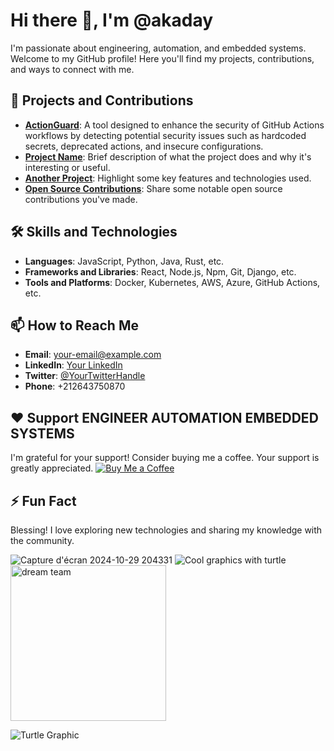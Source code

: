 # Hi there 👋, I'm @akaday

I'm passionate about engineering, automation, and embedded systems. Welcome to my GitHub profile! Here you'll find my projects, contributions, and ways to connect with me.

## 🚀 Projects and Contributions

- **[ActionGuard](https://github.com/akaday/ActionGuard)**: A tool designed to enhance the security of GitHub Actions workflows by detecting potential security issues such as hardcoded secrets, deprecated actions, and insecure configurations.
- **[Project Name](link-to-project)**: Brief description of what the project does and why it's interesting or useful.
- **[Another Project](link-to-project)**: Highlight some key features and technologies used.
- **[Open Source Contributions](link-to-contributions)**: Share some notable open source contributions you've made.

## 🛠️ Skills and Technologies

- **Languages**: JavaScript, Python, Java, Rust, etc.
- **Frameworks and Libraries**: React, Node.js, Npm, Git, Django, etc.
- **Tools and Platforms**: Docker, Kubernetes, AWS, Azure, GitHub Actions, etc.

## 📫 How to Reach Me

- **Email**: [your-email@example.com](mailto:your-email@example.com)
- **LinkedIn**: [Your LinkedIn](https://linkedin.com/in/yourprofile)
- **Twitter**: [@YourTwitterHandle](https://twitter.com/yourhandle)
- **Phone**: +212643750870

## ❤️ Support ENGINEER AUTOMATION EMBEDDED SYSTEMS

I'm grateful for your support! Consider buying me a coffee. Your support is greatly appreciated.
[![Buy Me a Coffee](https://img.shields.io/badge/Donate-Buy%20Me%20a%20Coffee-yellow)](https://paypal.me/barki0)

## ⚡ Fun Fact

Blessing! I love exploring new technologies and sharing my knowledge with the community.

![Capture d'écran 2024-10-29 204331](https://github.com/user-attachments/assets/0017c9cb-f1b0-4749-93d2-e0fb84dd56fc)
![Cool graphics with turtle](https://github.com/user-attachments/assets/ed0e5c10-a9bf-45c1-b0cf-029742dccd71)
<img width="249" alt="dream team" src="https://github.com/user-attachments/assets/402d3201-f78b-4807-b075-037c4fd7c358">

![Turtle Graphic](data:image/png;base64,iVBORw0KGgoAAAANSUhEUgAAAAUAAAAFCAIAAABIO6ULAAAACXBIWXMAAB7CAAAewgFu0HU+AAAASUlEQVR42mJgYGD4T4OW0HBn5Pi/NMG4seOVZz60foGBgrHXOYMcFAaqN9ZAjBpILyg9EvDNcTAQvBQA9grFw/1YBCaCgPjE7aGJRxXwQBAD8vwph/J0RqAAAAABJRU5ErkJggg==)

<!---akaday/akaday is a ✨ special ✨ repository because its `README.md` (this file) appears on your GitHub profile. You can click the
###### In the Heart of the Storm
In the Heart of the Storm

Beneath the wail of the wind's fierce cry, Where angry waves kiss the midnight sky, In the heart of the storm, where fears abide, Brave souls venture, their courage our guide.

The sea roars wild, a relentless beast, With whitecaps frothing, never ceasing feast. Yet in the darkness, a light does gleam, From vessels strong, driven by a dream.

Through torrents thick and thunder’s clap, They chart their course on nature’s map. With hearts of steel and eyes aglow, They search the depths for souls below.

Whispers of hope in the tempest's breath, Rescue's call defies the dance of death. In lifeboats sturdy, with hands held tight, They brave the maw of the endless night.

For every life they fight to save, Against the ocean’s mighty wave, They bring a spark, a beacon bright, Guiding lost souls back to the light.

Beneath the wail of the wind's fierce cry, Where angry waves kiss the midnight sky, In the heart of the storm, where fears abide, Brave souls venture, their courage our guide.

The sea roars wild, a relentless beast, With whitecaps frothing, never ceasing feast. Yet in the darkness, a light does gleam, From vessels strong, driven by a dream.

Through torrents thick and thunder’s clap, They chart their course on nature’s map. With hearts of steel and eyes aglow, They search the depths for souls below.

Whispers of hope in the tempest's breath, Rescue's call defies the dance of death. In lifeboats sturdy, with hands held tight, They brave the maw of the endless night.

For every life they fight to save, Against the ocean’s mighty wave, They bring a spark, a beacon bright, Guiding lost souls back to the light.
